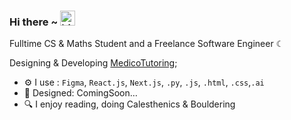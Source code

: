 ### Hi there ~ <img src="https://user-images.githubusercontent.com/1303154/88677602-1635ba80-d120-11ea-84d8-d263ba5fc3c0.gif" width="24px" alt="hi">

Fulltime CS & Maths Student and a Freelance Software Engineer ☾

Designing & Developing [MedicoTutoring](https://www.medicotutoring.com);<br>

- ⚙️ I use : `Figma`, `React.js`, `Next.js`, `.py`, `.js`, `.html`, `.css`,`.ai`
- 💅 Designed: ComingSoon…
- 🔍 I enjoy reading, doing Calesthenics & Bouldering

